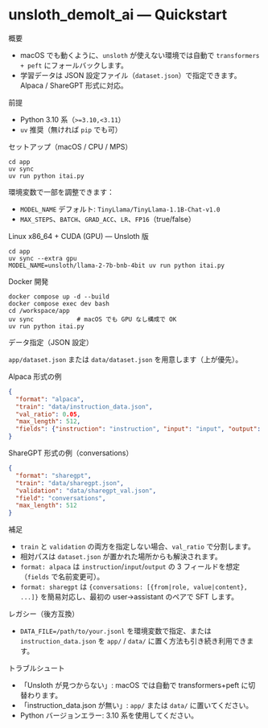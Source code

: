 # unsloth_demoIt_ai — Quickstart

概要
- macOS でも動くように、`unsloth` が使えない環境では自動で `transformers + peft` にフォールバックします。
- 学習データは JSON 設定ファイル（`dataset.json`）で指定できます。Alpaca / ShareGPT 形式に対応。

前提
- Python 3.10 系（`>=3.10,<3.11`）
- `uv` 推奨（無ければ `pip` でも可）

セットアップ（macOS / CPU / MPS）
```
cd app
uv sync
uv run python itai.py
```
環境変数で一部を調整できます：
- `MODEL_NAME` デフォルト: `TinyLlama/TinyLlama-1.1B-Chat-v1.0`
- `MAX_STEPS`、`BATCH`、`GRAD_ACC`、`LR`、`FP16`（true/false）

Linux x86_64 + CUDA (GPU) — Unsloth 版
```
cd app
uv sync --extra gpu
MODEL_NAME=unsloth/llama-2-7b-bnb-4bit uv run python itai.py
```

Docker 開発
```
docker compose up -d --build
docker compose exec dev bash
cd /workspace/app
uv sync            # macOS でも GPU なし構成で OK
uv run python itai.py
```

データ指定（JSON 設定）

`app/dataset.json` または `data/dataset.json` を用意します（上が優先）。

Alpaca 形式の例
```json
{
  "format": "alpaca",
  "train": "data/instruction_data.json",
  "val_ratio": 0.05,
  "max_length": 512,
  "fields": {"instruction": "instruction", "input": "input", "output": "output"}
}
```

ShareGPT 形式の例（conversations）
```json
{
  "format": "sharegpt",
  "train": "data/sharegpt.json",
  "validation": "data/sharegpt_val.json",
  "field": "conversations",
  "max_length": 512
}
```

補足
- `train` と `validation` の両方を指定しない場合、`val_ratio` で分割します。
- 相対パスは `dataset.json` が置かれた場所からも解決されます。
- `format: alpaca` は `instruction`/`input`/`output` の 3 フィールドを想定（`fields` で名前変更可）。
- `format: sharegpt` は `{conversations: [{from|role, value|content}, ...]}` を簡易対応し、最初の user→assistant のペアで SFT します。

レガシー（後方互換）
- `DATA_FILE=/path/to/your.jsonl` を環境変数で指定、または `instruction_data.json` を `app/` / `data/` に置く方法も引き続き利用できます。

トラブルシュート
- 「Unsloth が見つからない」: macOS では自動で transformers+peft に切替わります。
- 「instruction_data.json が無い」: `app/` または `data/` に置いてください。
- Python バージョンエラー: 3.10 系を使用してください。
